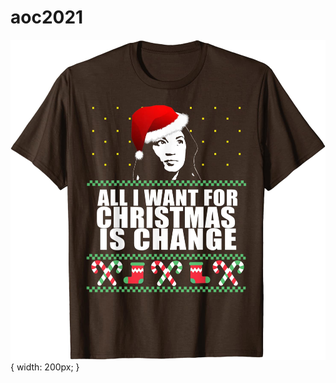 # aoc2021

![aoc_placeholder](https://github.com/cubicles/aoc2021/blob/main/aoc_xmas.jpeg){ width: 200px; }
